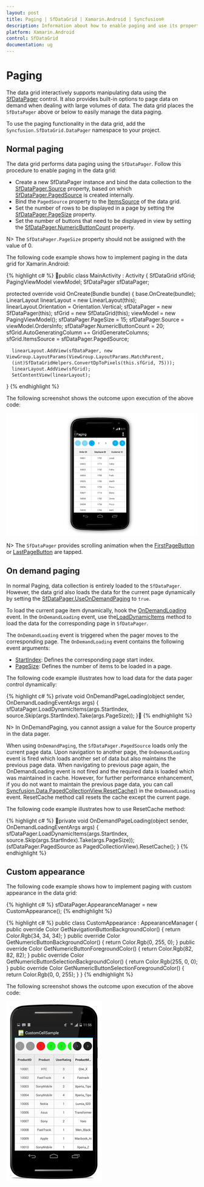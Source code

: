 ```yaml
---
layout: post
title: Paging | SfDataGrid | Xamarin.Android | Syncfusion®
description: Information about how to enable paging and use its properties
platform: Xamarin.Android
control: SfDataGrid
documentation: ug
---
```


# Paging

The data grid interactively supports manipulating data using the [SfDataPager](http://help.syncfusion.com/cr/xamarin-android/Syncfusion.SfDataGrid.DataPager.html) control. It also provides built-in options to page data on demand when dealing with large volumes of data. The data grid places the `SfDataPager` above or below to easily manage the data paging.

To use the paging functionality in the data grid, add the `Syncfusion.SfDataGrid.DataPager` namespace to your project.

## Normal paging

The data grid performs data paging using the `SfDataPager`. Follow this procedure to enable paging in the data grid:

* Create a new SfDataPager instance and bind the data collection to the [SfDataPager.Source](https://help.syncfusion.com/cr/xamarin-android/Syncfusion.SfDataGrid.DataPager.SfDataPager.html#Syncfusion_SfDataGrid_DataPager_SfDataPager_Source) property, based on which [SfDataPager.PagedSource](https://help.syncfusion.com/cr/xamarin-android/Syncfusion.SfDataGrid.DataPager.SfDataPager.html#Syncfusion_SfDataGrid_DataPager_SfDataPager_PagedSource) is created internally. 
* Bind the `PagedSource` property to the [ItemsSource](https://help.syncfusion.com/cr/xamarin-android/Syncfusion.SfDataGrid.SfDataGrid.html#Syncfusion_SfDataGrid_SfDataGrid_ItemsSource) of the data grid. 
* Set the number of rows to be displayed in a page by setting the [SfDataPager.PageSize](https://help.syncfusion.com/cr/xamarin-android/Syncfusion.SfDataGrid.DataPager.SfDataPager.html#Syncfusion_SfDataGrid_DataPager_SfDataPager_PageSize) property.
* Set the number of buttons that need to be displayed in view by setting the [SfDataPager.NumericButtonCount](https://help.syncfusion.com/cr/xamarin-android/Syncfusion.SfDataGrid.DataPager.SfDataPager.html#Syncfusion_SfDataGrid_DataPager_SfDataPager_NumericButtonCount) property.

N> The `SfDataPager.PageSize` property should not be assigned with the value of 0.

The following code example shows how to implement paging in the data grid for Xamarin.Android:

{% highlight c# %}
public class MainActivity : Activity
{
   SfDataGrid sfGrid;
   PagingViewModel viewModel;
   SfDataPager sfDataPager;
  
   protected override void OnCreate(Bundle bundle)
   {
      base.OnCreate(bundle);
      LinearLayout linearLayout = new LinearLayout(this);
      linearLayout.Orientation = Orientation.Vertical;
      sfDataPager = new SfDataPager(this);
      sfGrid = new SfDataGrid(this);
      viewModel = new PagingViewModel();
      sfDataPager.PageSize = 15;
      sfDataPager.Source =  viewModel.OrdersInfo;
      sfDataPager.NumericButtonCount = 20;
      sfGrid.AutoGeneratingColumn += GridGenerateColumns;
      sfGrid.ItemsSource = sfDataPager.PagedSource;

      linearLayout.AddView(sfDataPager, new ViewGroup.LayoutParams(ViewGroup.LayoutParams.MatchParent,    
      (int)SfDataGridHelpers.ConvertDpToPixels(this.sfGrid, 75)));
      linearLayout.AddView(sfGrid);
      SetContentView(linearLayout);
}
{% endhighlight %}

The following screenshot shows the outcome upon execution of the above code:

![](SfDataGrid_images/Paging.png)

N> The `SfDataPager` provides scrolling animation when the [FirstPageButton](http://help.syncfusion.com/cr/xamarin-android/Syncfusion.SfDataGrid.DataPager.NavigationButtons.html) or [LastPageButton](http://help.syncfusion.com/cr/xamarin-android/Syncfusion.SfDataGrid.DataPager.NavigationButtons.html) are tapped.

## On demand paging	

In normal Paging, data collection is entirely loaded to the `SfDataPager`. However, the data grid also loads the data for the current page dynamically by setting the [SfDataPager.UseOnDemandPaging](https://help.syncfusion.com/cr/xamarin-android/Syncfusion.SfDataGrid.DataPager.SfDataPager.html#Syncfusion_SfDataGrid_DataPager_SfDataPager_UseOnDemandPaging) to `true`.

To load the current page item dynamically, hook the [OnDemandLoading](https://help.syncfusion.com/cr/xamarin-android/Syncfusion.SfDataGrid.DataPager.SfDataPager.html) event. In the `OnDemandLoading` event, use the[LoadDynamicItems](https://help.syncfusion.com/cr/xamarin-android/Syncfusion.SfDataGrid.DataPager.SfDataPager.html#Syncfusion_SfDataGrid_DataPager_SfDataPager_LoadDynamicItems_System_Int32_System_Collections_IEnumerable_) method to load the data for the corresponding page in `SfDataPager`.

The `OnDemandLoading` event is triggered when the pager moves to the corresponding page. The `OnDemandLoading` event contains the following event arguments:

* [StartIndex](https://help.syncfusion.com/cr/xamarin-android/Syncfusion.SfDataGrid.DataPager.OnDemandLoadingEventArgs.html#Syncfusion_SfDataGrid_DataPager_OnDemandLoadingEventArgs_StartIndex): Defines the corresponding page start index.
* [PageSize](https://help.syncfusion.com/cr/xamarin-android/Syncfusion.SfDataGrid.DataPager.OnDemandLoadingEventArgs.html#Syncfusion_SfDataGrid_DataPager_OnDemandLoadingEventArgs_PageSize): Defines the number of items to be loaded in a page.

The following code example illustrates how to load data for the data pager control dynamically:

{% highlight c# %}
private void OnDemandPageLoading(object sender, OnDemandLoadingEventArgs args)
{
   sfDataPager.LoadDynamicItems(args.StartIndex, source.Skip(args.StartIndex).Take(args.PageSize));
}
{% endhighlight %}

N> In OnDemandPaging, you cannot assign a value for the Source property in the data pager.

When using `OnDemandPaging`, the `SfDataPager.PagedSource` loads only the current page data. Upon navigation to another page, the `OnDemandLoading` event is fired which loads another set of data but also maintains the previous page data. When navigating to previous page again, the OnDemandLoading event is not fired and the required data is loaded which was maintained in cache. However, for further performance enhancement, if you do not want to maintain the previous page data, you can call [Syncfusion.Data.PagedCollectionView.ResetCache()](https://help.syncfusion.com/cr/xamarin-android/Syncfusion.Data.PagedCollectionView.html#Syncfusion_Data_PagedCollectionView_ResetCache) in the `OnDemandLoading` event. ResetCache method call resets the cache except the current page.

The following code example illustrates how to use ResetCache method:

{% highlight c# %}
private void OnDemandPageLoading(object sender, OnDemandLoadingEventArgs args)
{
  sfDataPager.LoadDynamicItems(args.StartIndex, source.Skip(args.StartIndex).Take(args.PageSize));
  (sfDataPager.PagedSource as PagedCollectionView).ResetCache();
}
{% endhighlight %}

## Custom appearance

The following code example shows how to implement paging with custom appearance in the data grid:

{% highlight c# %}
sfDataPager.AppearanceManager = new CustomAppearance();
{% endhighlight %}

{% highlight c# %}
public class CustomAppearance : AppearanceManager
{
    public override Color GetNavigationButtonBackgroundColor()
    {
        return Color.Rgb(34, 34, 34);
    }
    public override Color GetNumericButtonBackgroundColor()
    {
        return Color.Rgb(0, 255, 0);
    }
    public override Color GetNumericButtonForegroundColor()
    {
        return Color.Rgb(82, 82, 82);
    }
    public override Color GetNumericButtonSelectionBackgroundColor()
    {
        return Color.Rgb(255, 0, 0);
    }
    public override Color GetNumericButtonSelectionForegroundColor()
    {
        return Color.Rgb(0, 0, 255);
    }
}
{% endhighlight %}

The following screenshot shows the outcome upon execution of the above code: 

![](SfDataGrid_images/CustomPageAppearence.png)
